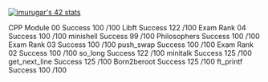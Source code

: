 [![imurugar's 42 stats](https://badge42.vercel.app/api/v2/cl88mjsi200790gkyeb47iyiw/stats?cursusId=21&coalitionId=64)](https://github.com/JaeSeoKim/badge42)

CPP Module 00
Success
100
/100
Libft
Success
122
/100
Exam Rank 04
Success
100
/100
minishell
Success
99
/100
Philosophers
Success
100
/100
Exam Rank 03
Success
100
/100
push_swap
Success
100
/100
Exam Rank 02
Success
100
/100
so_long
Success
122
/100
minitalk
Success
125
/100
get_next_line
Success
125
/100
Born2beroot
Success
125
/100
ft_printf
Success
100
/100
